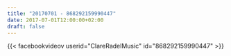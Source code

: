 ```yaml
---
title: "20170701 - 868292159990447"
date: 2017-07-01T12:00:00+02:00
draft: false
---
```


{{< facebookvideov userid="ClareRadelMusic" id="868292159990447" >}}
